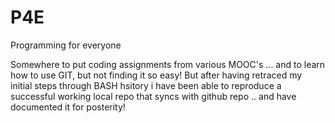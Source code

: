 P4E
===

Programming for everyone

Somewhere to put coding assignments from various MOOC's ... and to learn how to use GIT, but not finding it so easy! But after having retraced my initial steps through BASH hsitory i have been able to reproduce a successful working local repo that syncs with github repo .. and have documented it for posterity!
